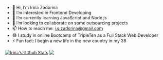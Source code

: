 - 👋 Hi, I’m Irina Zadorina
- 👀 I’m interested in Frontend Developing
- 🌱 I’m currently learning JavaScript and Node.js
- 💞️ I’m looking to collaborate on some outsourcing projects
- 📫 How to reach me: i.s.zadorina@gmail.com
- 😄 I study in online Bootcamp of TripleTen as a Full Stack Web Developer
- ⚡ Fun fact: I begin a new life in the new country in my 38

<a href="https://github.com/i-zadorina">
<img align="center" alt="Irina's Github Stats" src="https://github-readme-stats.codestackr.vercel.app/api?username=i-zadorina&show_icons=true&hide_border=true&count_private=true&include_all_commits=true&theme=radical" /></a>

<a href="https://github.com/i-zadorina">
  <img align="center" src="https://github-readme-stats.anuraghazra1.vercel.app/api/top-langs/?username=i-zadorina&layout=compact&theme=radical" />
</a>
<!---
i-zadorina/i-zadorina is a ✨ special ✨ repository because its `README.md` (this file) appears on your GitHub profile.
You can click the Preview link to take a look at your changes.
--->

